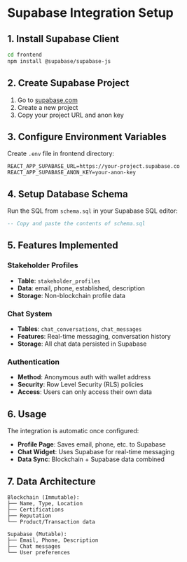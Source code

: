 # Supabase Integration Setup

## 1. Install Supabase Client

```bash
cd frontend
npm install @supabase/supabase-js
```

## 2. Create Supabase Project

1. Go to [supabase.com](https://supabase.com)
2. Create a new project
3. Copy your project URL and anon key

## 3. Configure Environment Variables

Create `.env` file in frontend directory:

```env
REACT_APP_SUPABASE_URL=https://your-project.supabase.co
REACT_APP_SUPABASE_ANON_KEY=your-anon-key
```

## 4. Setup Database Schema

Run the SQL from `schema.sql` in your Supabase SQL editor:

```sql
-- Copy and paste the contents of schema.sql
```

## 5. Features Implemented

### Stakeholder Profiles
- **Table**: `stakeholder_profiles`
- **Data**: email, phone, established, description
- **Storage**: Non-blockchain profile data

### Chat System
- **Tables**: `chat_conversations`, `chat_messages`
- **Features**: Real-time messaging, conversation history
- **Storage**: All chat data persisted in Supabase

### Authentication
- **Method**: Anonymous auth with wallet address
- **Security**: Row Level Security (RLS) policies
- **Access**: Users can only access their own data

## 6. Usage

The integration is automatic once configured:

- **Profile Page**: Saves email, phone, etc. to Supabase
- **Chat Widget**: Uses Supabase for real-time messaging
- **Data Sync**: Blockchain + Supabase data combined

## 7. Data Architecture

```
Blockchain (Immutable):
├── Name, Type, Location
├── Certifications
├── Reputation
└── Product/Transaction data

Supabase (Mutable):
├── Email, Phone, Description
├── Chat messages
└── User preferences
```